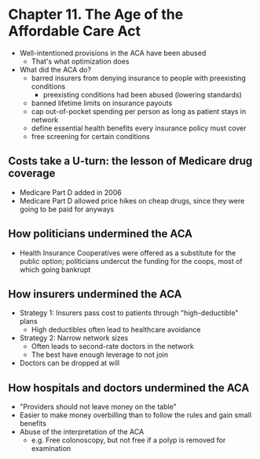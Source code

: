 # Chapter 11. The Age of the Affordable Care Act

- Well-intentioned provisions in the ACA have been abused
  - That's what optimization does
- What did the ACA do?
  - barred insurers from denying insurance to people with preexisting conditions
    - preexisting conditions had been abused (lowering standards)
  - banned lifetime limits on insurance payouts
  - cap out-of-pocket spending per person as long as patient stays in network
  - define essential health benefits every insurance policy must cover
  - free screening for certain conditions

## Costs take a U-turn: the lesson of Medicare drug coverage
- Medicare Part D added in 2006
- Medicare Part D allowed price hikes on cheap drugs, since they were going to be paid for anyways

## How politicians undermined the ACA
- Health Insurance Cooperatives were offered as a substitute for the public option; politicians undercut the funding for the coops, most of which going bankrupt

## How insurers undermined the ACA
- Strategy 1: Insurers pass cost to patients through "high-deductible" plans
  - High deductibles often lead to healthcare avoidance
- Strategy 2: Narrow network sizes
  - Often leads to second-rate doctors in the network
  - The best have enough leverage to not join
- Doctors can be dropped at will

## How hospitals and doctors undermined the ACA
- "Providers should not leave money on the table"
- Easier to make money overbilling than to follow the rules and gain small benefits
- Abuse of the interpretation of the ACA
  - e.g. Free colonoscopy, but not free if a polyp is removed for examination
